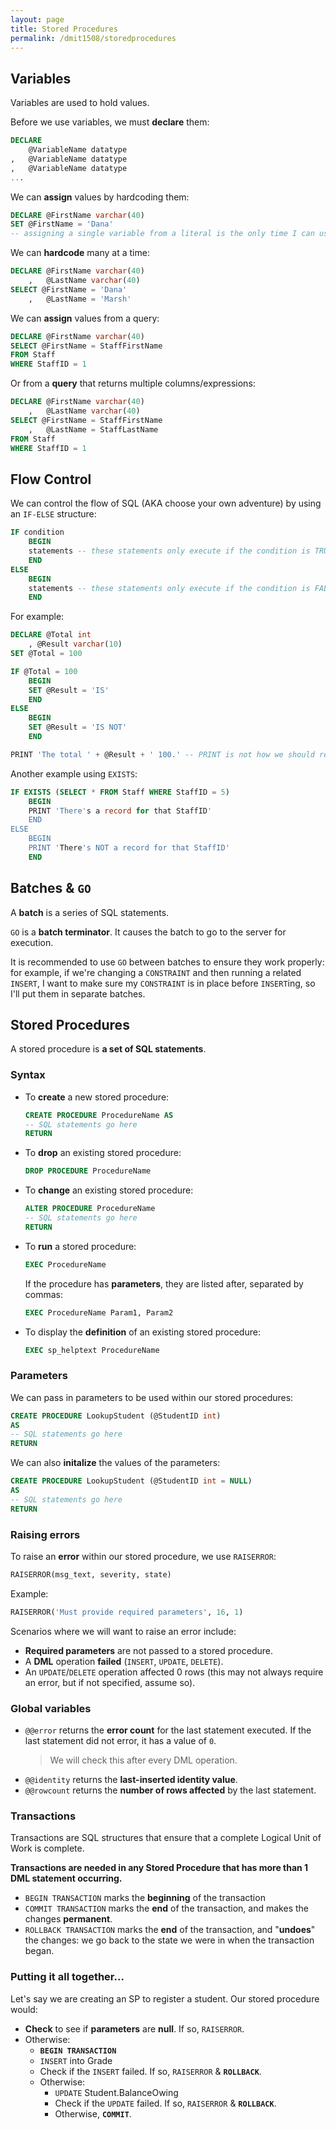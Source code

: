 ```yaml
---
layout: page
title: Stored Procedures
permalink: /dmit1508/storedprocedures
---
```


## Variables
Variables are used to hold values.

Before we use variables, we must **declare** them:
```sql
DECLARE     
    @VariableName datatype
,   @VariableName datatype
,   @VariableName datatype
...
```

We can **assign** values by hardcoding them:
```sql
DECLARE @FirstName varchar(40)
SET @FirstName = 'Dana' 
-- assigning a single variable from a literal is the only time I can use SET, otherwise I use SELECT
```

We can **hardcode** many at a time:
```sql
DECLARE @FirstName varchar(40)
    ,	@LastName varchar(40)
SELECT @FirstName = 'Dana'
    ,	@LastName = 'Marsh'
```

We can **assign** values from a query:
```sql
DECLARE @FirstName varchar(40)
SELECT @FirstName = StaffFirstName 
FROM Staff 
WHERE StaffID = 1
```

Or from a **query** that returns multiple columns/expressions:
```sql
DECLARE @FirstName varchar(40)
    ,	@LastName varchar(40)
SELECT @FirstName = StaffFirstName
    ,	@LastName = StaffLastName
FROM Staff 
WHERE StaffID = 1
```

## Flow Control

We can control the flow of SQL (AKA choose your own adventure) by using an `IF-ELSE` structure:
```sql
IF condition
	BEGIN
	statements -- these statements only execute if the condition is TRUE
	END
ELSE
	BEGIN
	statements -- these statements only execute if the condition is FALSE
	END
```

For example:
```sql
DECLARE @Total int
    , @Result varchar(10)
SET @Total = 100

IF @Total = 100
	BEGIN
	SET @Result = 'IS'
	END
ELSE
	BEGIN
	SET @Result = 'IS NOT'
	END

PRINT 'The total ' + @Result + ' 100.' -- PRINT is not how we should return messages to the user: it's primarily used for testing/debugging.
```
Another example using `EXISTS`:
```sql
IF EXISTS (SELECT * FROM Staff WHERE StaffID = 5)
	BEGIN
	PRINT 'There's a record for that StaffID'
	END
ELSE
	BEGIN
	PRINT 'There's NOT a record for that StaffID'
	END
```

## Batches & `GO`
A **batch** is a series of SQL statements.

`GO` is a **batch terminator**. It causes the batch to go to the server for execution.

It is recommended to use `GO` between batches to ensure they work properly: for example, if we're changing a `CONSTRAINT` and then running a related `INSERT`, I want to make sure my `CONSTRAINT`  is in place before `INSERT`ing, so I'll put them in separate batches.

## Stored Procedures
A stored procedure is **a set of SQL statements**.

### Syntax

- To **create** a new stored procedure:
    ```sql
    CREATE PROCEDURE ProcedureName AS
    -- SQL statements go here
    RETURN
    ```
- To **drop** an existing stored procedure:
    ```sql
    DROP PROCEDURE ProcedureName
    ```
- To **change** an existing stored procedure:
    ```sql
    ALTER PROCEDURE ProcedureName
    -- SQL statements go here
    RETURN
    ```
- To **run** a stored procedure:
    ```sql
    EXEC ProcedureName
    ```
    If the procedure has **parameters**, they are listed after, separated by commas:
    ```sql
    EXEC ProcedureName Param1, Param2
    ```
- To display the **definition** of an existing stored procedure:
    ```sql
    EXEC sp_helptext ProcedureName
    ```

### Parameters

We can pass in parameters to be used within our stored procedures:
```sql
CREATE PROCEDURE LookupStudent (@StudentID int) 
AS
-- SQL statements go here
RETURN
```
We can also **initalize** the values of the parameters:
```sql
CREATE PROCEDURE LookupStudent (@StudentID int = NULL) 
AS
-- SQL statements go here
RETURN
```

### Raising errors
To raise an **error** within our stored procedure, we use `RAISERROR`:
```sql
RAISERROR(msg_text, severity, state)
```

Example:
```sql
RAISERROR('Must provide required parameters', 16, 1)
```

Scenarios where we will want to raise an error include:
- **Required parameters** are not passed to a stored procedure.
- A **DML** operation **failed** (`INSERT`, `UPDATE`, `DELETE`).
- An `UPDATE`/`DELETE` operation affected 0 rows (this may not always require an error, but if not specified, assume so).

### Global variables
- `@@error` returns the **error count** for the last statement executed. If the last statement did not error, it has a value of `0`. 
    > We will check this after every DML operation.
- `@@identity` returns the **last-inserted identity value**.
- `@@rowcount` returns the **number of rows affected** by the last statement.

### Transactions
Transactions are SQL structures that ensure that a complete Logical Unit of Work is complete.

**Transactions are needed in any Stored Procedure that has more than 1 DML statement occurring.**

+ `BEGIN TRANSACTION` marks the **beginning** of the transaction
+ `COMMIT TRANSACTION` marks the **end** of the transaction, and makes the changes **permanent**.
+ `ROLLBACK TRANSACTION` marks the **end** of the transaction, and "**undoes**" the changes: we go back to the state we were in when the transaction began.

### Putting it all together...
Let's say we are creating an SP to register a student. Our stored procedure would:
+ **Check** to see if **parameters** are **null**. If so, `RAISERROR`.
+ Otherwise:
    + **`BEGIN TRANSACTION`**
    + `INSERT` into Grade
    + Check if the `INSERT` failed. If so, `RAISERROR` & **`ROLLBACK`**.
    + Otherwise:
        + `UPDATE` Student.BalanceOwing
        + Check if the `UPDATE` failed. If so, `RAISERROR` & **`ROLLBACK`**.
        + Otherwise, **`COMMIT`**.


